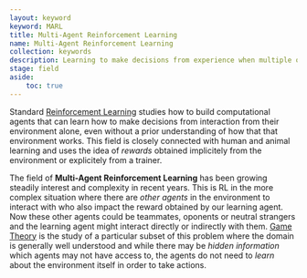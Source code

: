 ```yaml
---
layout: keyword
keyword: MARL
title: Multi-Agent Reinforcement Learning
name: Multi-Agent Reinforcement Learning
collection: keywords
description: Learning to make decisions from experience when multiple other decision making agents are present.
stage: field
aside: 
    toc: true
---
```

Standard [Reinforcement Learning](/keywords/Reinforcement-Learning) studies how to build computational agents that can learn how to make decisions from interaction from their environment alone, even without a prior understanding of how that that environment works. This field is closely connected with human and animal learning and uses the idea of *rewards* obtained implicitely from the environment or explicitely from a trainer.

The field of **Multi-Agent Reinforcement Learning** has been growing steadily interest and complexity in recent years. This is RL in the more complex situation where there are *other agents* in the environment to interact with who also impact the reward obtained by our learning agent. Now these other agents could be teammates, oponents or neutral strangers and the learning agent might interact directly or indirectly with them. [Game Theory](/keywords/gametheory/) is the study of a particular subset of this problem where the domain is generally well understood and while there may be *hidden information* which agents may not have access to, the agents do not need to *learn* about the environment itself in order to take actions.




